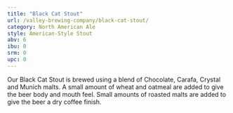 ```yaml
---
title: "Black Cat Stout"
url: /valley-brewing-company/black-cat-stout/
category: North American Ale
style: American-Style Stout
abv: 6
ibu: 0
srm: 0
upc: 0
---
```

Our Black Cat Stout is brewed using a blend of Chocolate, Carafa, Crystal and Munich malts. A small amount of wheat and oatmeal are added to give the beer body and mouth feel. Small amounts of roasted malts are added to give the beer a dry 
coffee finish.
